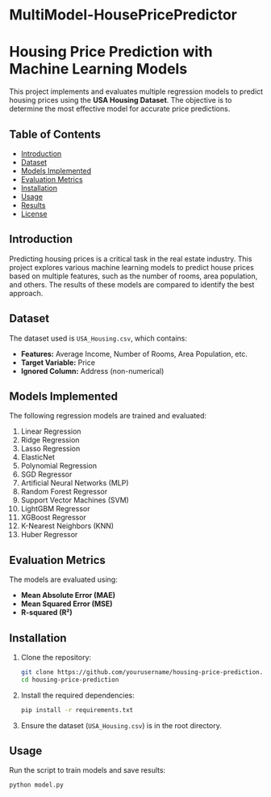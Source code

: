 # MultiModel-HousePricePredictor
# Housing Price Prediction with Machine Learning Models

This project implements and evaluates multiple regression models to predict housing prices using the **USA Housing Dataset**. The objective is to determine the most effective model for accurate price predictions.

## Table of Contents
- [Introduction](#introduction)
- [Dataset](#dataset)
- [Models Implemented](#models-implemented)
- [Evaluation Metrics](#evaluation-metrics)
- [Installation](#installation)
- [Usage](#usage)
- [Results](#results)
- [License](#license)

## Introduction
Predicting housing prices is a critical task in the real estate industry. This project explores various machine learning models to predict house prices based on multiple features, such as the number of rooms, area population, and others. The results of these models are compared to identify the best approach.

## Dataset
The dataset used is `USA_Housing.csv`, which contains:
- **Features:** Average Income, Number of Rooms, Area Population, etc.
- **Target Variable:** Price
- **Ignored Column:** Address (non-numerical)

## Models Implemented
The following regression models are trained and evaluated:
1. Linear Regression
2. Ridge Regression
3. Lasso Regression
4. ElasticNet
5. Polynomial Regression
6. SGD Regressor
7. Artificial Neural Networks (MLP)
8. Random Forest Regressor
9. Support Vector Machines (SVM)
10. LightGBM Regressor
11. XGBoost Regressor
12. K-Nearest Neighbors (KNN)
13. Huber Regressor

## Evaluation Metrics
The models are evaluated using:
- **Mean Absolute Error (MAE)**
- **Mean Squared Error (MSE)**
- **R-squared (R²)**

## Installation
1. Clone the repository:
    ```bash
    git clone https://github.com/yourusername/housing-price-prediction.git
    cd housing-price-prediction
    ```
2. Install the required dependencies:
    ```bash
    pip install -r requirements.txt
    ```
3. Ensure the dataset (`USA_Housing.csv`) is in the root directory.

## Usage
Run the script to train models and save results:
```bash
python model.py

